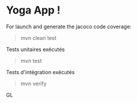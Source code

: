 # Yoga App !


For launch and generate the jacoco code coverage:
> mvn clean test


Tests unitaires exécutés
> mvn test

Tests d'intégration exécutés
> mvn verify

GL
